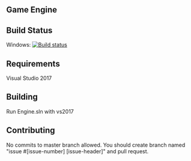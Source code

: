 Game Engine
------------------
## Build Status

Windows:
[![Build status](https://ci.appveyor.com/api/projects/status/b823cwnfqil3dda1/branch/master?svg=true)](https://ci.appveyor.com/project/furkandinc/cnidon-engine/branch/master)

## Requirements
Visual Studio 2017

## Building
Run Engine.sln with vs2017

## Contributing
No commits to master branch allowed. You should create branch named "issue #[issue-number] [issue-header]" and pull request.